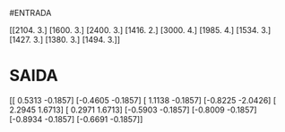 #ENTRADA

[[2104.    3.]
 [1600.    3.]
 [2400.    3.]
 [1416.    2.]
 [3000.    4.]
 [1985.    4.]
 [1534.    3.]
 [1427.    3.]
 [1380.    3.]
 [1494.    3.]]

# SAIDA
[[ 0.5313 -0.1857]
 [-0.4605 -0.1857]
 [ 1.1138 -0.1857]
 [-0.8225 -2.0426]
 [ 2.2945  1.6713]
 [ 0.2971  1.6713]
 [-0.5903 -0.1857]
 [-0.8009 -0.1857]
 [-0.8934 -0.1857]
 [-0.6691 -0.1857]]
